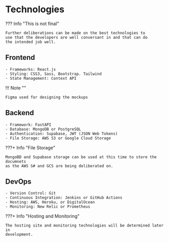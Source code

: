 # Technologies

??? Info "This is not final"

    Further deliberations can be made on the best technologies to
    use that the developers are well conversant in and that can do
    the intended job well.

## Frontend
		
    - Frameworks: React.js
    - Styling: CSS3, Sass, Bootstrap. Tailwind
    - State Management: Context API

!!! Note ""

	Figma used for designing the mockups
		
## Backend

    - Framework: FastAPI
    - Database: MongoDB or PostgreSQL
    - Authentication: Supabase, JWT (JSON Web Tokens)
    - File Storage: AWS S3 or Google Cloud Storage

???+ Info "File Storage"

	MongoBD and Supabase storage can be used at this time to store the documnets
 	as the AWS S# and GCS are being deliberated on.
		
## DevOps

    - Version Control: Git
    - Continuous Integration: Jenkins or GitHub Actions
    - Hosting: AWS, Heroku, or DigitalOcean
    - Monitoring: New Relic or Prometheus

???+ Info "Hosting and Monitoring"

	The hosting site and monitoring technologies will be determined later in
 	development.
